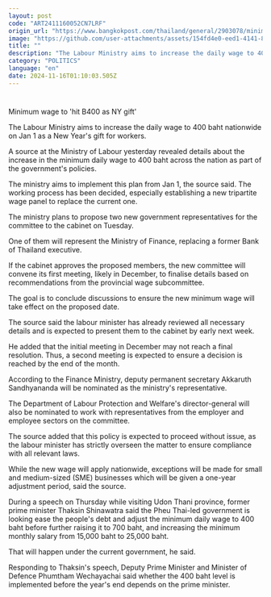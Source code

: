 ```yaml
---
layout: post
code: "ART2411160052CN7LRF"
origin_url: "https://www.bangkokpost.com/thailand/general/2903078/minimum-wage-to-hit-b400-as-ny-gift"
image: "https://github.com/user-attachments/assets/154fd4e0-eed1-4141-83c5-c7edc5e07f87"
title: ""
description: "The Labour Ministry aims to increase the daily wage to 400 baht nationwide on Jan 1 as a New Year"
category: "POLITICS"
language: "en"
date: 2024-11-16T01:10:03.505Z
---
```


# 

Minimum wage to 'hit B400 as NY gift'

The Labour Ministry aims to increase the daily wage to 400 baht nationwide on Jan 1 as a New Year's gift for workers.

A source at the Ministry of Labour yesterday revealed details about the increase in the minimum daily wage to 400 baht across the nation as part of the government's policies.

The ministry aims to implement this plan from Jan 1, the source said. The working process has been decided, especially establishing a new tripartite wage panel to replace the current one.

The ministry plans to propose two new government representatives for the committee to the cabinet on Tuesday.

One of them will represent the Ministry of Finance, replacing a former Bank of Thailand executive.

If the cabinet approves the proposed members, the new committee will convene its first meeting, likely in December, to finalise details based on recommendations from the provincial wage subcommittee.

The goal is to conclude discussions to ensure the new minimum wage will take effect on the proposed date.

The source said the labour minister has already reviewed all necessary details and is expected to present them to the cabinet by early next week.

He added that the initial meeting in December may not reach a final resolution. Thus, a second meeting is expected to ensure a decision is reached by the end of the month.

According to the Finance Ministry, deputy permanent secretary Akkaruth Sandhyananda will be nominated as the ministry's representative.

The Department of Labour Protection and Welfare's director-general will also be nominated to work with representatives from the employer and employee sectors on the committee.

The source added that this policy is expected to proceed without issue, as the labour minister has strictly overseen the matter to ensure compliance with all relevant laws.

While the new wage will apply nationwide, exceptions will be made for small and medium-sized (SME) businesses which will be given a one-year adjustment period, said the source.

During a speech on Thursday while visiting Udon Thani province, former prime minister Thaksin Shinawatra said the Pheu Thai-led government is looking ease the people's debt and adjust the minimum daily wage to 400 baht before further raising it to 700 baht, and increasing the minimum monthly salary from 15,000 baht to 25,000 baht.

That will happen under the current government, he said.

Responding to Thaksin's speech, Deputy Prime Minister and Minister of Defence Phumtham Wechayachai said whether the 400 baht level is implemented before the year's end depends on the prime minister.